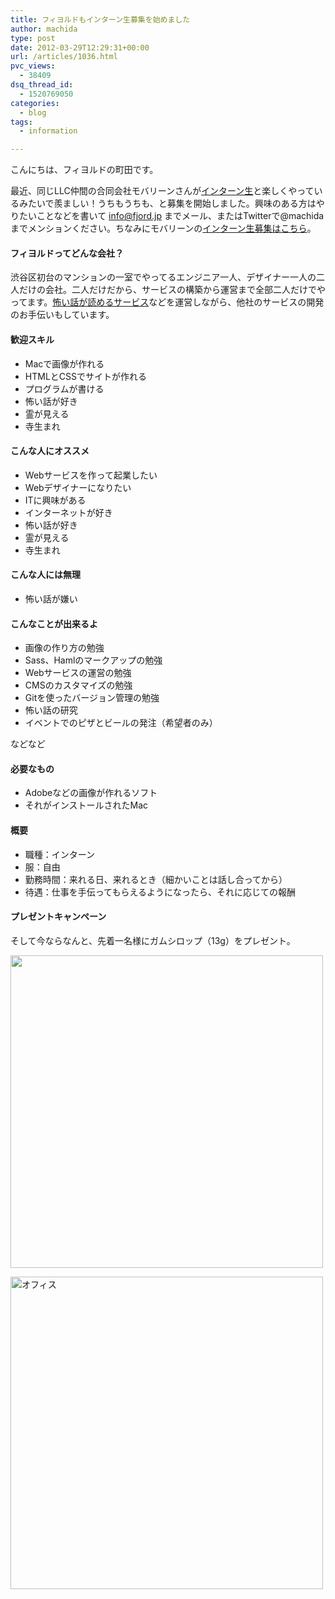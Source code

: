```yaml
---
title: フィヨルドもインターン生募集を始めました
author: machida
type: post
date: 2012-03-29T12:29:31+00:00
url: /articles/1036.html
pvc_views:
  - 38409
dsq_thread_id:
  - 1520769050
categories:
  - blog
tags:
  - information

---
```

こんにちは、フィヨルドの町田です。

最近、同じLLC仲間の合同会社モバリーンさんが<a href="http://www.doorkeeper.jp/intern-blog" target="_blank">インターン生</a>と楽しくやっているみたいで羨ましい！うちもうちも、と募集を開始しました。興味のある方はやりたいことなどを書いて info@fjord.jp までメール、またはTwitterで@machidaまでメンションください。ちなみにモバリーンの<a href="http://www.mobalean.com/ja/recruit/intern2011" target="_blank">インターン生募集はこちら</a>。

#### フィヨルドってどんな会社？

渋谷区初台のマンションの一室でやってるエンジニア一人、デザイナー一人の二人だけの会社。二人だけだから、サービスの構築から運営まで全部二人だけでやってます。<a href="http://kowabana.jp" title="怖話" target="_blank">怖い話が読めるサービス</a>などを運営しながら、他社のサービスの開発のお手伝いもしています。

#### 歓迎スキル

  * Macで画像が作れる
  * HTMLとCSSでサイトが作れる
  * プログラムが書ける
  * 怖い話が好き
  * 霊が見える
  * 寺生まれ

#### こんな人にオススメ

  * Webサービスを作って起業したい
  * Webデザイナーになりたい
  * ITに興味がある
  * インターネットが好き
  * 怖い話が好き
  * 霊が見える
  * 寺生まれ

#### こんな人には無理

  * 怖い話が嫌い

#### こんなことが出来るよ

  * 画像の作り方の勉強
  * Sass、Hamlのマークアップの勉強
  * Webサービスの運営の勉強
  * CMSのカスタマイズの勉強
  * Gitを使ったバージョン管理の勉強
  * 怖い話の研究
  * イベントでのピザとビールの発注（希望者のみ）

などなど

#### 必要なもの

  * Adobeなどの画像が作れるソフト
  * それがインストールされたMac

#### 概要

  * 職種：インターン
  * 服：自由
  * 勤務時間：来れる日、来れるとき（細かいことは話し合ってから）
  * 待遇：仕事を手伝ってもらえるようになったら、それに応じての報酬

#### プレゼントキャンペーン

そして今ならなんと、先着一名様にガムシロップ（13g）をプレゼント。

<p class="center">
  <img src="http://distilleryimage11.instagram.com/4fefb9867ef111e1989612313815112c_7.jpg" width="500" height="500" />
</p>

<p class="center">
  <a href="http://www.flickr.com/photos/fjord_llc/5708235041/" title="オフィス by 町田 哲平（teppei machida）, on Flickr"><img src="http://farm3.staticflickr.com/2621/5708235041_ba50cc93ec.jpg" width="500" height="500" alt="オフィス" /></a>
</p>